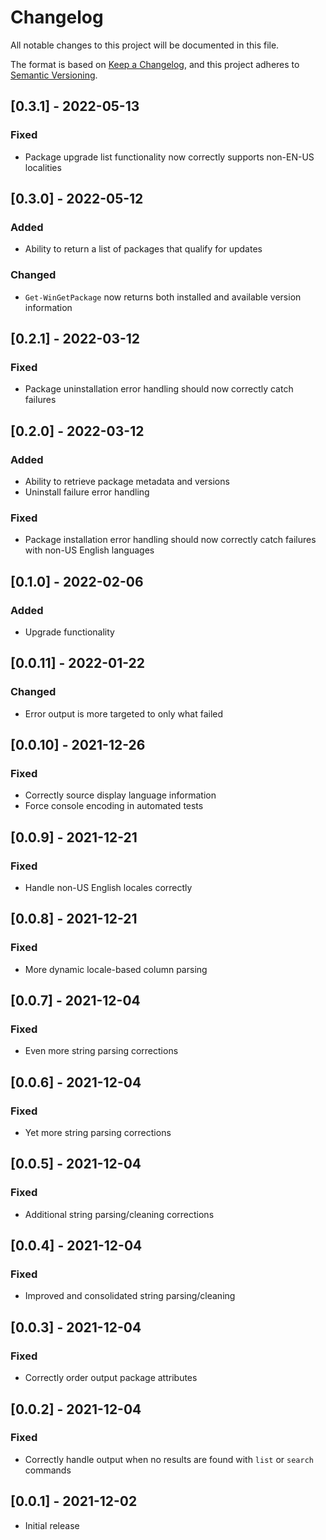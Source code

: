 # Changelog
All notable changes to this project will be documented in this file.

The format is based on [Keep a Changelog](https://keepachangelog.com/en/1.0.0/),
and this project adheres to [Semantic Versioning](https://semver.org/spec/v2.0.0.html).

## [0.3.1] - 2022-05-13
### Fixed
- Package upgrade list functionality now correctly supports non-EN-US localities

## [0.3.0] - 2022-05-12
### Added
- Ability to return a list of packages that qualify for updates
### Changed
- `Get-WinGetPackage` now returns both installed and available version information

## [0.2.1] - 2022-03-12
### Fixed
- Package uninstallation error handling should now correctly catch failures

## [0.2.0] - 2022-03-12
### Added
- Ability to retrieve package metadata and versions
- Uninstall failure error handling
### Fixed
- Package installation error handling should now correctly catch failures with non-US English languages

## [0.1.0] - 2022-02-06
### Added
- Upgrade functionality

## [0.0.11] - 2022-01-22
### Changed
- Error output is more targeted to only what failed

## [0.0.10] - 2021-12-26
### Fixed
- Correctly source display language information
- Force console encoding in automated tests

## [0.0.9] - 2021-12-21
### Fixed
- Handle non-US English locales correctly

## [0.0.8] - 2021-12-21
### Fixed
- More dynamic locale-based column parsing

## [0.0.7] - 2021-12-04
### Fixed
- Even more string parsing corrections

## [0.0.6] - 2021-12-04
### Fixed
- Yet more string parsing corrections

## [0.0.5] - 2021-12-04
### Fixed
- Additional string parsing/cleaning corrections

## [0.0.4] - 2021-12-04
### Fixed
- Improved and consolidated string parsing/cleaning

## [0.0.3] - 2021-12-04
### Fixed
- Correctly order output package attributes

## [0.0.2] - 2021-12-04
### Fixed
- Correctly handle output when no results are found with `list` or `search` commands

## [0.0.1] - 2021-12-02
- Initial release

